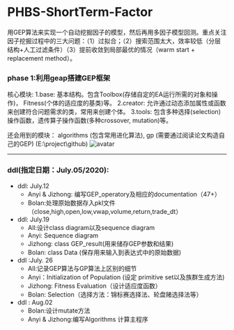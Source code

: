 # PHBS-ShortTerm-Factor
用GEP算法来实现一个自动挖掘因子的模型，然后再用多因子模型回测。重点关注因子挖掘过程中的三大问题：（1）过拟合；（2）搜索范围太大，效率较低（分层结构+人工过滤条件）（3）提前收敛到局部最优的情况（warm start + replacement method）。


### phase 1:利用geap搭建GEP框架

核心模块:
1.base: 基本结构。包含Toolbox(存储自定的EA运行所需的对象和操作)， Fitness(个体的适应度的基类)等。
2.creator: 允许通过动态添加属性或函数来创建符合问题需求的类，常用来创建个体。
3.tools: 包含多种选择(selection)操作函数，遗传算子操作函数(多种crossover, mutation)等。

还会用到的模块：
algorithms (包含常用进化算法),
gp (需要通过阅读论文构造自己的GEP)
(E:\project\github)
![avatar](E:/project/github/framework.png)

***

### ddl(指定日期：July.05/2020):
+ ddl: July.12
    + Anyi & Jizhong: 编写GEP_operatory及相应的documentation（47+）
    + Bolan:处理原始数据存入pkl文件（close,high,open,low,vwap,volume,return,trade_dt）
+ ddl: July.19
    * All:设计class diagram以及sequence diagram
    * Anyi: Sequence diagram
    * Jizhong: class GEP_result(用来储存GEP参数和结果)
    * Bolan: class Data (保存用来输入到表达式中的原始数据)
+ ddl :July. 26
    * All:记录GEP算法与GP算法上区别的细节
    * Anyi：Initialization of Population (设定 primitive set以及族群生成方法)
    * Jizhong: Fitness Evaluation（设计适应度函数）
	* Bolan: Selection（选择方法：锦标赛选择法、轮盘赌选择法等）
+ ddl : Aug.02
    * Bolan:设计mutate方法
	* Anyi & Jizhong:编写Algorithms 计算主程序
